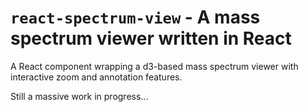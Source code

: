 # `react-spectrum-view` - A mass spectrum viewer written in React

A React component wrapping a d3-based mass spectrum viewer with interactive zoom and annotation features.

Still a massive work in progress...
